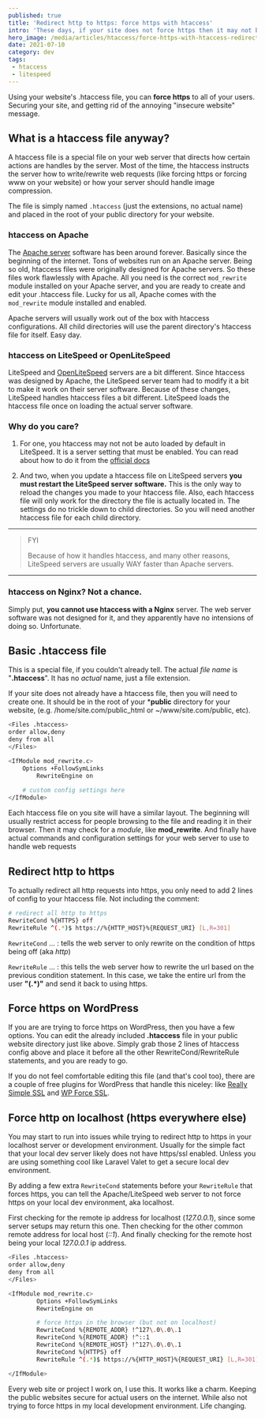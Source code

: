 ```yaml
---
published: true
title: 'Redirect http to https: force https with htaccess'
intro: 'These days, if your site does not force https then it may not be secure. Chrome, Brave, and Firefox will give nasty security warnings to your users if you site is not secured with https/ssl.'
hero_image: /media/articles/htaccess/force-https-with-htaccess-redirect-http-to-https.jpg
date: 2021-07-10
category: dev
tags:
 - htaccess
 - litespeed
---
```



Using your website's .htaccess file, you can **force https** to all of your users. Securing your site, and getting rid of the annoying "insecure website" message.

## What is a htaccess file anyway?

A htaccess file is a special file on your web server that directs how certain actions are handles by the server. Most of the time, the htaccess instructs the server how to write/rewrite web requests (like forcing https or forcing www on your website) or how your server should handle image compression.

The file is simply named `.htaccess` (just the extensions, no actual name) and placed in the root of your public directory for your website. 

### htaccess on Apache

The [Apache server](https://www.apache.org/) software has been around forever. Basically since the beginning of the internet. Tons of websites run on an Apache server. Being so old, htaccess files were originally designed for Apache servers. So these files work flawlessly with Apache. All you need is the correct `mod_rewrite` module installed on your Apache server, and you are ready to create and edit your .htaccess file. Lucky for us all, Apache comes with the `mod_rewrite` module installed and enabled. 

Apache servers will usually work out of the box with htaccess configurations. All child directories will use the parent directory's htaccess file for itself. Easy day.

### htaccess on LiteSpeed or OpenLiteSpeed

LiteSpeed and [OpenLiteSpeed](https://openlitespeed.org/kb/) servers are a bit different. Since htaccess was designed by Apache, the LiteSpeed server team had to modify it a bit to make it work on their server software. Because of these changes, LiteSpeed handles htaccess files a bit different. LiteSpeed loads the htaccess file once on loading the actual server software.

### Why do you care? 

1. For one, you htaccess may not not be auto loaded by default in LiteSpeed. It is a server setting that must be enabled. You can read about how to do it from the [official docs](https://openlitespeed.org/kb/how-to-autoload-htaccess-with-openlitespeed/) 

2. And two, when you update a htaccess file on LiteSpeed servers **you must restart the LiteSpeed server software.** This is the only way to reload the changes you made to your htaccess file. Also, each htaccess file will only work for the directory the file is actually located in. The settings do no trickle down to child directories. So you will need another htaccess file for each child directory.

---

> FYI
> 
> Because of how it handles htaccess, and many other reasons, LiteSpeed servers are usually WAY faster than Apache servers.

---

### htaccess on Nginx? Not a chance.

Simply put, **you cannot use htaccess with a Nginx** server. The web server software was not designed for it, and they apparently have no intensions of doing so. Unfortunate.

## Basic .htaccess file

This is a special file, if you couldn't already tell. The actual _file name_ is "**.htaccess**". It has no _actual_ name, just a file extension.

If your site does not already have a htaccess file, then you will need to create one. It should be in the root of your ***public** directory for your website, (e.g. /home/site.com/public_html or ~/www/site.com/public, etc).

```bash
<Files .htaccess>
order allow,deny
deny from all
</Files>

<IfModule mod_rewrite.c>
	Options +FollowSymLinks
		RewriteEngine on
		
	# custom config settings here
</IfModule>
```

Each htaccess file on you site will have a similar layout. The beginning will usually restrict access for people browsing to the file and reading it in their browser. Then it may check for a _module_, like **mod_rewrite**. And finally have actual commands and configuration settings for your web server to use to handle web requests

## Redirect http to https

To actually redirect all http requests into https, you only need to add 2 lines of config to your htaccess file. Not including the comment:

```bash
# redirect all http to https
RewriteCond %{HTTPS} off 
RewriteRule ^(.*)$ https://%{HTTP_HOST}%{REQUEST_URI} [L,R=301]
```

`RewriteCond` ... : tells the web server to only rewrite on the condition of https being off (aka _http_)

`RewriteRule` ... : this tells the web server how to rewrite the url based on the previous condition statement. In this case, we take the entire url from the user **"(.*)"** and send it back to using https.

## Force https on WordPress

If you are are trying to force https on WordPress, then you have a few options. You can edit the already included **.htaccess** file in your public website directory just like above. Simply grab those 2 lines of htaccess config above and place it before all the other RewriteCond/RewriteRule statements, and you are ready to go.

If you do not feel comfortable editing this file (and that's cool too), there are a couple of free plugins for WordPress that handle this niceley: like [Really Simple SSL](https://wordpress.org/plugins/really-simple-ssl/) and [WP Force SSL](https://wordpress.org/plugins/wp-force-ssl/).

## Force http on localhost (https everywhere else)

You may start to run into issues while trying to redirect http to https in your localhost server or development environment. Usually for the simple fact that your local dev server likely does not have https/ssl enabled. Unless you are using something cool like Laravel Valet to get a secure local dev environment.

By adding a few extra `RewriteCond` statements before your `RewriteRule` that forces https, you can tell the Apache/LiteSpeed web server to not force https on your local dev environment, aka localhost.

First checking for the remote ip address for localhost (_127.0.0.1_), since some server setups may return this one. Then checking for the other common remote address for local host (_::1_). And finally checking for the remote host being your local _127.0.0.1_ ip address.

```bash
<Files .htaccess>
order allow,deny
deny from all
</Files>

<IfModule mod_rewrite.c>
		Options +FollowSymLinks
		RewriteEngine on

		# force https in the browser (but not on localhost)
		RewriteCond %{REMOTE_ADDR} !^127\.0\.0\.1
		RewriteCond %{REMOTE_ADDR} !^::1
		RewriteCond %{REMOTE_HOST} !^127\.0\.0\.1
		RewriteCond %{HTTPS} off 
		RewriteRule ^(.*)$ https://%{HTTP_HOST}%{REQUEST_URI} [L,R=301]

</IfModule>
```

Every web site or project I work on, I use this. It works like a charm. Keeping the public websites secure for actual users on the internet. While also not trying to force https in my local development environment. Life changing.
